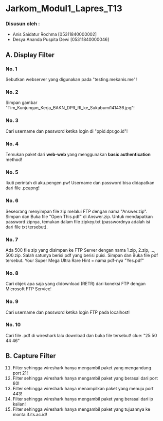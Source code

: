 # Jarkom_Modul1_Lapres_T13

### Disusun oleh :
- Anis Saidatur Rochma [05311840000002]
- Desya Ananda Puspita Dewi [05311840000046]

## A. Display Filter

### No. 1 
Sebutkan webserver yang digunakan pada "testing.mekanis.me"!
### No. 2 
Simpan gambar "Tim_Kunjungan_Kerja_BAKN_DPR_RI_ke_Sukabumi141436.jpg"!
### No. 3 
Cari username dan password ketika login di "ppid.dpr.go.id"!
### No. 4
Temukan paket dari **web-web** yang menggunakan **basic authentication** method!
### No. 5
Ikuti perintah di aku.pengen.pw! Username dan password bisa didapatkan dari file .pcapng!
### No. 6
Seseorang menyimpan file zip melalui FTP dengan nama "Answer.zip". Simpan dan Buka file "Open This.pdf" di Answer.zip. Untuk mendapatkan password zipnya, temukan dalam file zipkey.txt (passwordnya adalah isi dari file txt tersebut).
### No. 7 
Ada 500 file zip yang disimpan ke FTP Server dengan nama 1.zip, 2.zip, ..., 500.zip. Salah satunya berisi pdf yang berisi puisi. Simpan dan Buka file pdf tersebut.
Your Super Mega Ultra Rare Hint = nama pdf-nya "Yes.pdf"
### No. 8 
Cari objek apa saja yang didownload (RETR) dari koneksi FTP dengan Microsoft FTP Service!
### No. 9
Cari username dan password ketika login FTP pada localhost!
### No. 10 
Cari file .pdf di wireshark lalu download dan buka file tersebut!
    clue: "25 50 44 46" 

## B. Capture Filter
11. Filter sehingga wireshark hanya mengambil paket yang mengandung port 21!
12. Filter sehingga wireshark hanya mengambil paket yang berasal dari port 80!
13. Filter sehingga wireshark hanya menampilkan paket yang menuju port 443!
14. Filter sehingga wireshark hanya mengambil paket yang berasal dari ip kalian!
15. Filter sehingga wireshark hanya mengambil paket yang tujuannya ke monta.if.its.ac.id!
